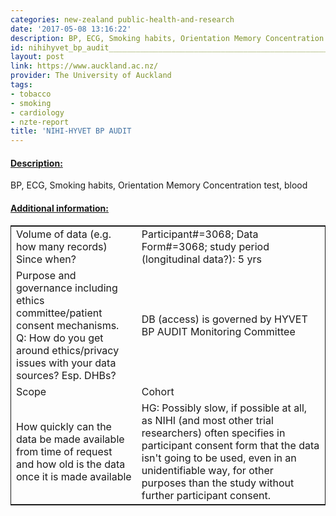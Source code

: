```yaml
---
categories: new-zealand public-health-and-research
date: '2017-05-08 13:16:22'
description: BP, ECG, Smoking habits, Orientation Memory Concentration test, blood
id: nihihyvet_bp_audit_________________________________________________________
layout: post
link: https://www.auckland.ac.nz/
provider: The University of Auckland
tags:
- tobacco
- smoking
- cardiology
- nzte-report
title: 'NIHI-HYVET BP AUDIT                                                         '
---
```



 <h4> <u>Description:</u> </h4>
BP, ECG, Smoking habits, Orientation Memory Concentration test, blood
 <h4> <u>Additional information:</u> </h4>
 <table style="border: 1px solid">
 <tr> <td width="40%">Volume of data (e.g. how many records)
Since when?</td> <td>Participant#=3068; Data Form#=3068; study period (longitudinal data?): 5 yrs</td> </tr>
 <tr> <td width="40%">Purpose and governance including ethics committee/patient consent mechanisms. Q: How do you get around ethics/privacy issues with your data sources? Esp. DHBs?</td> <td>DB (access) is governed by HYVET BP AUDIT Monitoring Committee</td> </tr>
 <tr> <td width="40%">Scope</td> <td>Cohort</td> </tr>
 <tr> <td width="40%">How quickly can the data be made available from time of request and how old is the data once it is made available</td> <td>HG: Possibly slow, if possible at all, as NIHI (and most other trial researchers) often specifies in participant consent form that the data isn't going to be used, even in an unidentifiable way, for other purposes than the study without further participant consent.</td> </tr>
 </table>